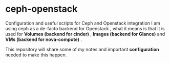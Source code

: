 # ceph-openstack
Configuration and useful scripts for Ceph and Openstack integration 
I am using ceph as a de-facto backend for Openstack , 
what it means is that it is used for **Volumes (backend for cinder)** , **Images (backend for Glance)** and **VMs (backend for nova-compute)** .

This repository will share some of my notes and important **configuration** needed to make this happen.
